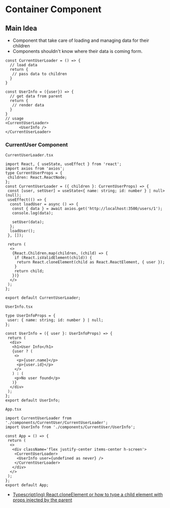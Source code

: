 # Container Component

## Main Idea

- Component that take care of loading and managing data for their children
- Components shouldn't know where their data is coming form.

```tsx
const CurrentUserLoader = () => {
  // load data
  return {
   // pass data to children
  }
}

const UserInfo = ({user}) => {
  // get data from parent
  return {
   // render data
  }
}
// usage
<CurrentUserLoader>
      <UserInfo />
</CurrentUserLoader>
```

### CurrentUser Component

`CurrentUserLoader.tsx`

```tsx
import React, { useState, useEffect } from 'react';
import axios from 'axios';
type CurrentUserProps = {
 children: React.ReactNode;
};
const CurrentUserLoader = ({ children }: CurrentUserProps) => {
 const [user, setUser] = useState<{ name: string; id: number } | null>(null);
 useEffect(() => {
  const loadUser = async () => {
   const { data } = await axios.get('http://localhost:3500/users/1');
   console.log(data);

   setUser(data);
  };
  loadUser();
 }, []);

 return (
  <>
   {React.Children.map(children, (child) => {
    if (React.isValidElement(child)) {
     return React.cloneElement(child as React.ReactElement, { user });
    }
    return child;
   })}
  </>
 );
};

export default CurrentUserLoader;
```

`UserInfo.tsx`

```tsx
type UserInfoProps = {
 user: { name: string; id: number } | null;
};

const UserInfo = ({ user }: UserInfoProps) => {
 return (
  <div>
   <h1>User Info</h1>
   {user ? (
    <>
     <p>{user.name}</p>
     <p>{user.id}</p>
    </>
   ) : (
    <p>No user found</p>
   )}
  </div>
 );
};
export default UserInfo;
```

`App.tsx`

```tsx
import CurrentUserLoader from './components/CurrentUser/CurrentUserLoader';
import UserInfo from './components/CurrentUser/UserInfo';

const App = () => {
 return (
  <>
   <div className='flex justify-center items-center h-screen'>
    <CurrentUserLoader>
     <UserInfo user={undefined as never} />
    </CurrentUserLoader>
   </div>
  </>
 );
};
export default App;
```

- [Typescript(ing) React.cloneElement or how to type a child element with props injected by the parent](https://medium.com/@cristiansima/typescript-ing-react-cloneelement-or-how-to-type-a-child-element-with-props-injected-by-the-parent-73b6ad485f8b)
